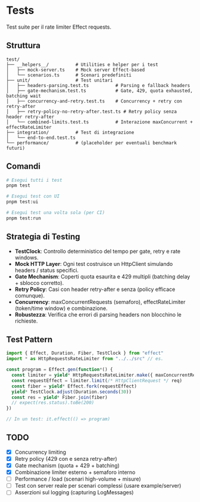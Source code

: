 # Tests

Test suite per il rate limiter Effect requests.

## Struttura

```
test/
├── __helpers__/          # Utilities e helper per i test
│   ├── mock-server.ts    # Mock server Effect-based 
│   └── scenarios.ts      # Scenari predefiniti
├── unit/                 # Test unitari
│   ├── headers-parsing.test.ts          # Parsing e fallback headers
│   ├── gate-mechanism.test.ts           # Gate, 429, quota exhausted, batching wait
│   ├── concurrency-and-retry.test.ts    # Concurrency + retry con retry-after
│   ├── retry-policy-no-retry-after.test.ts # Retry policy senza header retry-after
│   └── combined-limits.test.ts          # Interazione maxConcurrent + effectRateLimiter
├── integration/          # Test di integrazione
│   └── end-to-end.test.ts
└── performance/          # (placeholder per eventuali benchmark futuri)
```

## Comandi

```bash
# Esegui tutti i test
pnpm test

# Esegui test con UI
pnpm test:ui

# Esegui test una volta sola (per CI)
pnpm test:run
```

## Strategia di Testing

- **TestClock**: Controllo deterministico del tempo per gate, retry e rate windows.
- **Mock HTTP Layer**: Ogni test costruisce un HttpClient simulando headers / status specifici.
- **Gate Mechanism**: Coperti quota esaurita e 429 multipli (batching delay + sblocco corretto).
- **Retry Policy**: Casi con header retry-after e senza (policy efficace comunque).
- **Concurrency**: maxConcurrentRequests (semaforo), effectRateLimiter (token/time window) e combinazione.
- **Robustezza**: Verifica che errori di parsing headers non blocchino le richieste.

## Test Pattern

```ts
import { Effect, Duration, Fiber, TestClock } from "effect"
import * as HttpRequestsRateLimiter from "../../src" // es.

const program = Effect.gen(function*() {
  const limiter = yield* HttpRequestsRateLimiter.make({ maxConcurrentRequests: 2 })
  const requestEffect = limiter.limit(/* HttpClientRequest */ req)
  const fiber = yield* Effect.fork(requestEffect)
  yield* TestClock.adjust(Duration.seconds(30))
  const res = yield* Fiber.join(fiber)
  // expect(res.status).toBe(200)
})

// In un test: it.effect(() => program)
```

## TODO

- [x] Concurrency limiting
- [x] Retry policy (429 con e senza retry-after)
- [x] Gate mechanism (quota + 429 + batching)
- [x] Combinazione limiter esterno + semaforo interno
- [ ] Performance / load (scenari high-volume + misure)
- [ ] Test con server reale per scenari complessi (usare example/server)
- [ ] Asserzioni sul logging (capturing LogMessages)